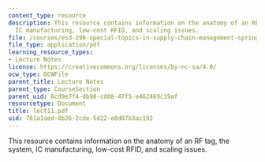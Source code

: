 ```yaml
---
content_type: resource
description: This resource contains information on the anatomy of an RF tag, the system,
  IC manufacturing, low-cost RFID, and scaling issues.
file: /courses/esd-290-special-topics-in-supply-chain-management-spring-2005/761a1aed0b262cde5d22e8d07b3ac192_lect11.pdf
file_type: application/pdf
learning_resource_types:
- Lecture Notes
license: https://creativecommons.org/licenses/by-nc-sa/4.0/
ocw_type: OCWFile
parent_title: Lecture Notes
parent_type: CourseSection
parent_uid: 6cd9e7f4-db90-cd08-47f5-e462469c19af
resourcetype: Document
title: lect11.pdf
uid: 761a1aed-0b26-2cde-5d22-e8d07b3ac192
---
```

This resource contains information on the anatomy of an RF tag, the system, IC manufacturing, low-cost RFID, and scaling issues.